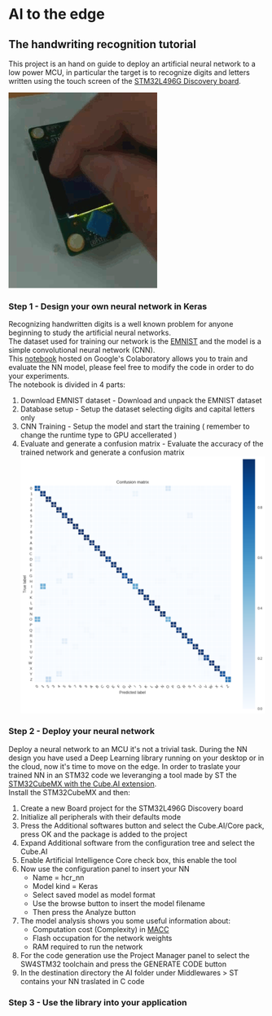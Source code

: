 # AI to the edge
## The handwriting recognition tutorial 
This project is an hand on guide to deploy an artificial neural network to a low power MCU, in particular the target is to recognize digits and letters written using the touch screen of the [STM32L496G Discovery board](https://www.st.com/en/evaluation-tools/32l496gdiscovery.html).

![Character recognition](https://github.com/ddenaro/hcr/blob/master/raw/i-0001.gif)

### Step 1 - Design your own neural network in Keras
Recognizing handwritten digits is a well known problem for anyone beginning to study the artificial neural networks.\
The dataset used for training our network is the [EMNIST](https://www.nist.gov/itl/iad/image-group/emnist-dataset) and the model is a simple convolutional neural network (CNN).\
This [notebook](https://colab.research.google.com/drive/16YtnpdiDW0F3mPOXmZigrvgZRMvL9wpf) hosted on Google's Colaboratory allows you to train and evaluate the NN model, please feel free to modify the code in order to do your experiments.\
The notebook is divided in 4 parts:
1. Download EMNIST dataset - Download and unpack the EMNIST dataset
2. Database setup - Setup the dataset selecting digits and capital letters only
3. CNN Training - Setup the model and start the training ( remember to change the runtime type to GPU accellerated )
4. Evaluate and generate a confusion matrix - Evaluate the accuracy of the trained network and generate a confusion matrix
![Confusion matrix](https://github.com/ddenaro/hcr/blob/master/raw/emnist_confusion.png)

### Step 2 - Deploy your neural network
Deploy a neural network to an MCU it's not a trivial task. During the NN design you have used a Deep Learning library running on your desktop or in the cloud, now it's time to move on the edge. In order to traslate your trained NN in an STM32 code we leveranging a tool made by ST the [STM32CubeMX with the Cube.AI extension](https://www.st.com/en/embedded-software/x-cube-ai.html).\
Install the STM32CubeMX and then:
1. Create a new Board project for the STM32L496G Discovery board
2. Initialize all peripherals with their defaults mode
3. Press the Additional softwares button and select the Cube.AI/Core pack, press OK and the package is added to the project
4. Expand Additional software from the configuration tree and select the Cube.AI
5. Enable Artificial Intelligence Core check box, this enable the tool
6. Now use the configuration panel to insert your NN
    - Name = hcr_nn
    - Model kind = Keras
    - Select saved model as model format
    - Use the browse button to insert the model filename
    - Then press the Analyze button
7. The model analysis shows you some useful information about:
    - Computation cost (Complexity) in [MACC](https://en.wikipedia.org/wiki/Multiply%E2%80%93accumulate_operation)
    - Flash occupation for the network weights
    - RAM required to run the network
8. For the code generation use the Project Manager panel to select the SW4STM32 toolchain and press the GENERATE CODE button
9. In the destination directory the AI folder under Middlewares > ST contains your NN traslated in C code

### Step 3 - Use the library into your application






